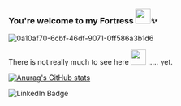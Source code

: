 ### You're welcome to my Fortress <img src="https://media.giphy.com/media/cPBjiZmxXkESLINLCI/giphy.gif" width="30"/>✨

![0a10af70-6cbf-46df-9071-0ff586a3b1d6](https://user-images.githubusercontent.com/91345308/197988769-caf3150e-2600-42c3-a35c-3a140697b698.gif)

There is not really much to see here <img src="https://media.giphy.com/media/9YXqWG4p7xfBt6HSE7/giphy.gif" width="30"/> ..... yet.
<!--
**AngryDuchess/AngryDuchess** is a ✨ _special_ ✨ repository because its `README.md` (this file) appears on your GitHub profile.

Here are some ideas to get you started:

- 🔭 I’m currently working on ...
- 🌱 I’m currently learning ...
- 👯 I’m looking to collaborate on ...
- 🤔 I’m looking for help with ...
- 💬 Ask me about ...
- 📫 How to reach me: ...
- 😄 Pronouns: ...
- ⚡ Fun fact: ...
-->

[![Anurag's GitHub stats](https://github-readme-stats.vercel.app/api?username=AngryDuchess&show_icons=true&theme=merko)](https://github.com/anuraghazra/github-readme-stats)

<div id="badges">
  <img src="https://img.shields.io/badge/LinkedIn-blue?style=for-the-badge&logo=linkedin&logoColor=white" alt="LinkedIn Badge"/>
</div>
